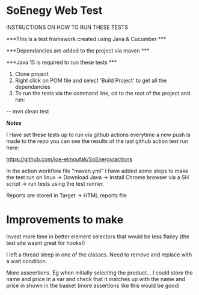# SoEnegy Web Test

INSTRUCTIONS ON HOW TO RUN THESE TESTS

***This is a test framework created using Java & Cucumber ***

***Dependancies are added to the project via maven ***

***Java 15 is required to run these tests ***

1) Clone project
2) Right click on POM file and select 'Build Project' to get all the dependancies
2) To run the tests via the command line, cd to the root of the project and run:

-- mvn clean test

***Notes***

I Have set these tests up to run via github actions everytime a new push is made to the repo you can see the results of the last github action test run here:

https://github.com/joe-elmoufak/SoEnergy/actions

In the action workflow file "maven.yml" I have added some steps to make the test run on linux -> Download Java -> Install Chrome browser via a SH script -> run tests using the test runner.

Reports are stored in Target -> HTML reports file

# Improvements to make

Invest more time in better element selectors that would be less flakey (the test site wasnt great for hooks!)

I left a thread sleep in one of the classes. Need to remove and replace with a wait condition.

More asseertions. Eg when initially selecitng the product... I could store the name and price in a var and check that it matches up with the name and price in shown in the basket (more assertions like this would be good)
